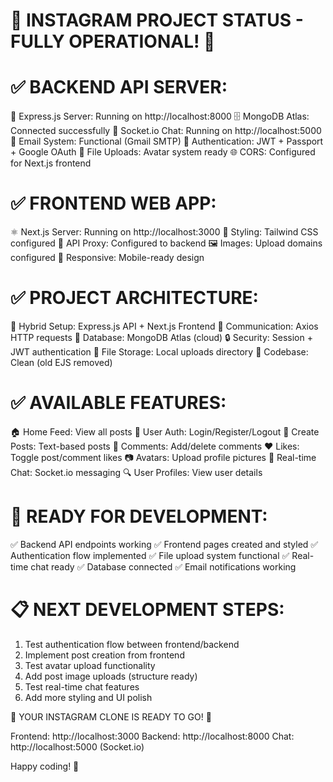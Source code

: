 🎉 INSTAGRAM PROJECT STATUS - FULLY OPERATIONAL! 🎉
======================================================

✅ BACKEND API SERVER:
======================
🚀 Express.js Server: Running on http://localhost:8000
🗄️  MongoDB Atlas: Connected successfully
💬 Socket.io Chat: Running on http://localhost:5000
📧 Email System: Functional (Gmail SMTP)
🔐 Authentication: JWT + Passport + Google OAuth
📎 File Uploads: Avatar system ready
🌐 CORS: Configured for Next.js frontend

✅ FRONTEND WEB APP:
====================
⚛️  Next.js Server: Running on http://localhost:3000
🎨 Styling: Tailwind CSS configured
🔄 API Proxy: Configured to backend
🖼️  Images: Upload domains configured
📱 Responsive: Mobile-ready design

✅ PROJECT ARCHITECTURE:
========================
🔄 Hybrid Setup: Express.js API + Next.js Frontend
📡 Communication: Axios HTTP requests
💾 Database: MongoDB Atlas (cloud)
🔒 Security: Session + JWT authentication
📁 File Storage: Local uploads directory
🧹 Codebase: Clean (old EJS removed)

✅ AVAILABLE FEATURES:
======================
🏠 Home Feed: View all posts
👤 User Auth: Login/Register/Logout
📝 Create Posts: Text-based posts
💬 Comments: Add/delete comments
❤️  Likes: Toggle post/comment likes
📷 Avatars: Upload profile pictures
💬 Real-time Chat: Socket.io messaging
🔍 User Profiles: View user details

🎯 READY FOR DEVELOPMENT:
=========================
✅ Backend API endpoints working
✅ Frontend pages created and styled
✅ Authentication flow implemented
✅ File upload system functional
✅ Real-time chat ready
✅ Database connected
✅ Email notifications working

📋 NEXT DEVELOPMENT STEPS:
==========================
1. Test authentication flow between frontend/backend
2. Implement post creation from frontend
3. Test avatar upload functionality
4. Add post image uploads (structure ready)
5. Test real-time chat features
6. Add more styling and UI polish

🚀 YOUR INSTAGRAM CLONE IS READY TO GO! 🚀

Frontend: http://localhost:3000
Backend:  http://localhost:8000
Chat:     http://localhost:5000 (Socket.io)

Happy coding! 🎉
